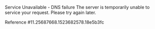 Service Unavailable - DNS failure The server is temporarily unable to service your request. Please try again later.

Reference #11.25687668.1523682578.18e5b3fc